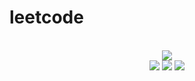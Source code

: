 # leetcode

<div align="center">
<br/>
<img src="https://img.shields.io/badge/Solved-534/3124%20=%2017%25-blue.svg?style=flat-square" />
<br/>
<img src="https://img.shields.io/badge/Easy-229/788-5CB85D.svg?style=flat-square" />
<img src="https://img.shields.io/badge/Medium-235/1640-F0AE4E.svg?style=flat-square" />
<img src="https://img.shields.io/badge/Hard-70/696-D95450.svg?style=flat-square" />
</div>